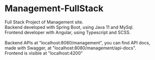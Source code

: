 # Management-FullStack
Full Stack Project of Management site.<br>
Backend developed with Spring Boot, using Java 11 and MySql.<br>
Frontend developer with Angular, using Typescript and SCSS.<br>
<br>
Backend APIs at "localhost:8080/management", you can find API docs, made with Swagger, at "localhost:8080/management/api-docs".<br>
Frontend is visible at "localhost:4200"

